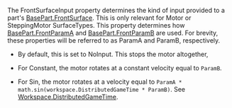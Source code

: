 The FrontSurfaceInput property determines the kind of input provided to a part's [BasePart.FrontSurface](https://developer.roblox.com/api-reference/property/BasePart/FrontSurface). This is only relevant for Motor or SteppingMotor SurfaceTypes. This property determines how [BasePart.FrontParamA](https://developer.roblox.com/api-reference/property/BasePart/FrontParamA) and [BasePart.FrontParamB](https://developer.roblox.com/api-reference/property/BasePart/FrontParamB) are used. For brevity, these properties will be referred to as ParamA and ParamB, respectively.

  - By default, this is set to NoInput. This stops the motor altogether,

  - For Constant, the motor rotates at a constant velocity equal to `ParamB`.

  - For Sin, the motor rotates at a velocity equal to `ParamA * math.sin(workspace.DistributedGameTime * ParamB)`. See [Workspace.DistributedGameTime](https://developer.roblox.com/api-reference/property/Workspace/DistributedGameTime).